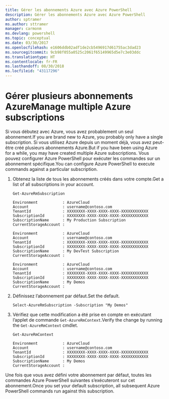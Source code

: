 ```yaml
---
title: Gérer les abonnements Azure avec Azure PowerShell
description: Gérer les abonnements Azure avec Azure PowerShell
author: sptramer
ms.author: sttramer
manager: carmonm
ms.devlang: powershell
ms.topic: conceptual
ms.date: 03/30/2017
ms.openlocfilehash: e1606ddb02adf1de2cb5496917d61755ac3dad23
ms.sourcegitcommit: 9cb98f055a0525c2061f65149965d5e7c3e03ddc
ms.translationtype: HT
ms.contentlocale: fr-FR
ms.lasthandoff: 08/30/2018
ms.locfileid: "43117296"
---
```

# <a name="manage-multiple-azure-subscriptions"></a><span data-ttu-id="6a21c-103">Gérer plusieurs abonnements Azure</span><span class="sxs-lookup"><span data-stu-id="6a21c-103">Manage multiple Azure subscriptions</span></span>

<span data-ttu-id="6a21c-104">Si vous débutez avec Azure, vous avez probablement un seul abonnement.</span><span class="sxs-lookup"><span data-stu-id="6a21c-104">If you are brand new to Azure, you probably only have a single subscription.</span></span> <span data-ttu-id="6a21c-105">Si vous utilisez Azure depuis un moment déjà, vous avez peut-être créé plusieurs abonnements Azure.</span><span class="sxs-lookup"><span data-stu-id="6a21c-105">But if you have been using Azure for a while, you may have created multiple Azure subscriptions.</span></span> <span data-ttu-id="6a21c-106">Vous pouvez configurer Azure PowerShell pour exécuter les commandes sur un abonnement spécifique.</span><span class="sxs-lookup"><span data-stu-id="6a21c-106">You can configure Azure PowerShell to execute commands against a particular subscription.</span></span>

1. <span data-ttu-id="6a21c-107">Obtenez la liste de tous les abonnements créés dans votre compte.</span><span class="sxs-lookup"><span data-stu-id="6a21c-107">Get a list of all subscriptions in your account.</span></span>

    ```azurepowershell-interactive
    Get-AzureRmSubscription
    ```

    ```output
    Environment           : AzureCloud
    Account               : username@contoso.com
    TenantId              : XXXXXXXX-XXXX-XXXX-XXXX-XXXXXXXXXXXX
    SubscriptionId        : XXXXXXXX-XXXX-XXXX-XXXX-XXXXXXXXXXXX
    SubscriptionName      : My Production Subscription
    CurrentStorageAccount :

    Environment           : AzureCloud
    Account               : username@contoso.com
    TenantId              : XXXXXXXX-XXXX-XXXX-XXXX-XXXXXXXXXXXX
    SubscriptionId        : XXXXXXXX-XXXX-XXXX-XXXX-XXXXXXXXXXXX
    SubscriptionName      : My DevTest Subscription
    CurrentStorageAccount :

    Environment           : AzureCloud
    Account               : username@contoso.com
    TenantId              : XXXXXXXX-XXXX-XXXX-XXXX-XXXXXXXXXXXX
    SubscriptionId        : XXXXXXXX-XXXX-XXXX-XXXX-XXXXXXXXXXXX
    SubscriptionName      : My Demos
    CurrentStorageAccount :
    ```

2. <span data-ttu-id="6a21c-108">Définissez l’abonnement par défaut.</span><span class="sxs-lookup"><span data-stu-id="6a21c-108">Set the default.</span></span>

    ```azurepowershell-interactive
    Select-AzureRmSubscription -Subscription "My Demos"
    ```

3. <span data-ttu-id="6a21c-109">Vérifiez que cette modification a été prise en compte en exécutant l’applet de commande `Get-AzureRmContext`.</span><span class="sxs-lookup"><span data-stu-id="6a21c-109">Verify the change by running the `Get-AzureRmContext` cmdlet.</span></span>

    ```azurepowershell-interactive
    Get-AzureRmContext
    ```

    ```output
    Environment           : AzureCloud
    Account               : username@contoso.com
    TenantId              : XXXXXXXX-XXXX-XXXX-XXXX-XXXXXXXXXXXX
    SubscriptionId        : XXXXXXXX-XXXX-XXXX-XXXX-XXXXXXXXXXXX
    SubscriptionName      : My Demos
    CurrentStorageAccount :
    ```

<span data-ttu-id="6a21c-110">Une fois que vous avez défini votre abonnement par défaut, toutes les commandes Azure PowerShell suivantes s’exécuteront sur cet abonnement.</span><span class="sxs-lookup"><span data-stu-id="6a21c-110">Once you set your default subscription, all subsequent Azure PowerShell commands run against this subscription.</span></span>
